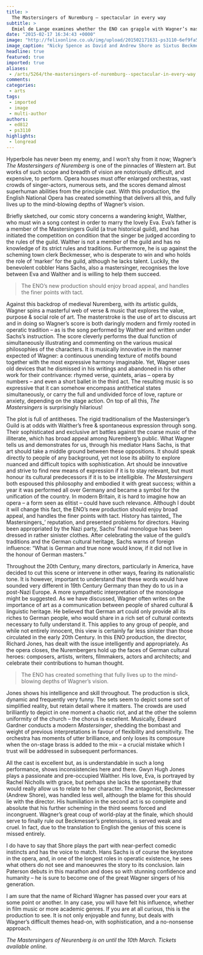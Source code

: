 ```yaml
---
title: >
  The Mastersingers of Nuremburg – spectacular in every way
subtitle: >
  Emiel de Lange examines whether the ENO can grapple with Wagner’s masterpiece
date: "2015-02-17 16:34:43 +0000"
image: "http://felixonline.co.uk/img/upload/201502171631-ps3110-6ef9fa56-2b78-4557-9c8b-66ca1465ce56-2060x1236.jpeg"
image_caption: "Nicky Spence as David and Andrew Shore as Sixtus Beckmesser in Wagner’s The Mastersingers of Nuremberg at the London Coliseum. "
headline: true
featured: true
imported: true
aliases:
 - /arts/5264/the-mastersingers-of-nuremburg--spectacular-in-every-way
comments:
categories:
 - arts
tags:
 - imported
 - image
 - multi-author
authors:
 - ed812
 - ps3110
highlights:
 - longread
---
```


Hyperbole has never been my enemy, and I won’t shy from it now; Wagner’s _The Mastersingers of Nuremberg_ is one of the pinnacles of Western art. But works of such scope and breadth of vision are notoriously difficult, and expensive, to perform. Opera houses must offer enlarged orchestras, vast crowds of singer-actors, numerous sets, and the scores demand almost superhuman abilities from the principle cast. With this production, the English National Opera has created something that delivers all this, and fully lives up to the mind-blowing depths of Wagner’s vision.

Briefly sketched, our comic story concerns a wandering knight, Walther, who must win a song contest in order to marry the lovely Eva. Eva’s father is a member of the Mastersingers Guild (a true historical guild), and has initiated the competition on condition that the singer be judged according to the rules of the guild. Walther is not a member of the guild and has no knowledge of its strict rules and traditions. Furthermore, he is up against the scheming town clerk Beckmesser, who is desperate to win and who holds the role of ‘marker’ for the guild, although he lacks talent. Luckily, the benevolent cobbler Hans Sachs, also a mastersinger, recognises the love between Eva and Walther and is willing to help them succeed.

> The ENO’s new production should enjoy broad appeal, and handles the finer points with tact.

Against this backdrop of medieval Nuremberg, with its artistic guilds, Wagner spins a masterful web of verse & music that explores the value, purpose & social role of art. The masterstroke is the use of art to discuss art and in doing so Wagner’s score is both daringly modern and firmly rooted in operatic tradition – as is the song performed by Walther and written under Sachs’s instruction. The score cleverly performs the dual function of simultaneously illustrating and commenting on the various musical philosophies of the characters. It is musically innovative in the manner expected of Wagner: a continuous unending texture of motifs bound together with the most expressive harmony imaginable. Yet, Wagner uses old devices that he dismissed in his writings and abandoned in his other work for their contrivance: rhymed verse, quintets, arias – opera by numbers – and even a short ballet in the third act. The resulting music is so expressive that it can somehow encompass antithetical states simultaneously, or carry the full and undivided force of love, rapture or anxiety, depending on the stage action. On top of all this, _The Mastersingers_ is surprisingly hilarious!

The plot is full of antitheses. The rigid traditionalism of the Mastersinger’s Guild is at odds with Walther’s free & spontaneous expression through song. Their sophisticated and exclusive art battles against the coarse music of the illiterate, which has broad appeal among Nuremberg’s public. What Wagner tells us and demonstrates for us, through his mediator Hans Sachs, is that art should take a middle ground between these oppositions. It should speak directly to people of any background, yet not lose its ability to explore nuanced and difficult topics with sophistication. Art should be innovative and strive to find new means of expression if it is to stay relevant, but must honour its cultural predecessors if it is to be intelligible. _The Mastersingers_ both espoused this philosophy and embodied it with great success; within a year it was performed all over Germany and became a symbol for the unification of the country. In modern Britain, it is hard to imagine how an opera – a form seen as elitist – could have such relevance. Although I doubt it will change this fact, the ENO’s new production should enjoy broad appeal, and handles the finer points with tact. History has tainted_ The Mastersingers_’ reputation, and presented problems for directors. Having been appropriated by the Nazi party, Sachs’ final monologue has been dressed in rather sinister clothes. After celebrating the value of the guild’s traditions and the German cultural heritage, Sachs warns of foreign influence: “What is German and true none would know, if it did not live in the honour of German masters.”

Throughout the 20th Century, many directors, particularly in America, have decided to cut this scene or intervene in other ways, fearing its nationalistic tone. It is however, important to understand that these words would have sounded very different in 19th Century Germany than they do to us in a post-Nazi Europe. A more sympathetic interpretation of the monologue might be suggested. As we have discussed, Wagner often writes on the importance of art as a communication between people of shared cultural & linguistic heritage. He believed that German art could only provide all its riches to German people, who would share in a rich set of cultural contexts necessary to fully understand it. This applies to any group of people, and while not entirely innocent, this view is certainly far less sinister than those circulated in the early 20th Century. In this ENO production, the director, Richard Jones, has dealt with the issue intelligently and appropriately. As the opera closes, the Nurembergers hold up the faces of German cultural heroes: composers, artists, writers, filmmakers, actors and architects; and celebrate their contributions to human thought.

> The ENO has created something that fully lives up to the mind-blowing depths of Wagner’s vision.

Jones shows his intelligence and skill throughout. The production is slick, dynamic and frequently very funny. The sets seem to depict some sort of simplified reality, but retain detail where it matters. The crowds are used brilliantly to depict in one moment a chaotic riot, and at the other the solemn uniformity of the church – the chorus is excellent. Musically, Edward Gardner conducts a modern _Mastersinger_, shedding the bombast and weight of previous interpretations in favour of flexibility and sensitivity. The orchestra has moments of utter brilliance, and only loses its composure when the on-stage brass is added to the mix – a crucial mistake which I trust will be addressed in subsequent performances.

All the cast is excellent but, as is understandable in such a long performance, shows inconsistencies here and there. Gwyn Hugh Jones plays a passionate and pre-occupied Walther. His love, Eva, is portrayed by Rachel Nicholls with grace, but perhaps she lacks the spontaneity that would really allow us to relate to her character. The antagonist, Beckmesser (Andrew Shore), was handled less well, although the blame for this should lie with the director. His humiliation in the second act is so complete and absolute that his further scheming in the third seems forced and incongruent. Wagner’s great coup of world-play at the finale, which should serve to finally rule out Beckmesser’s pretensions, is served weak and cruel. In fact, due to the translation to English the genius of this scene is missed entirely.

I do have to say that Shore plays the part with near-perfect comedic instincts and has the voice to match. Hans Sachs is of course the keystone in the opera, and, in one of the longest roles in operatic existence, he sees what others do not see and manoeuvres the story to its conclusion. Iain Paterson debuts in this marathon and does so with stunning confidence and humanity – he is sure to become one of the great Wagner singers of his generation.

I am sure that the name of Richard Wagner has passed over your ears at some point or another. In any case, you will have felt his influence, whether in film music or more academic genres. If you are at all curious, this is the production to see. It is not only enjoyable and funny, but deals with Wagner’s difficult themes head-on, with sophistication, and a no-nonsense approach.

_The Mastersingers of Neurenberg is on until the 10th March. Tickets available online._
